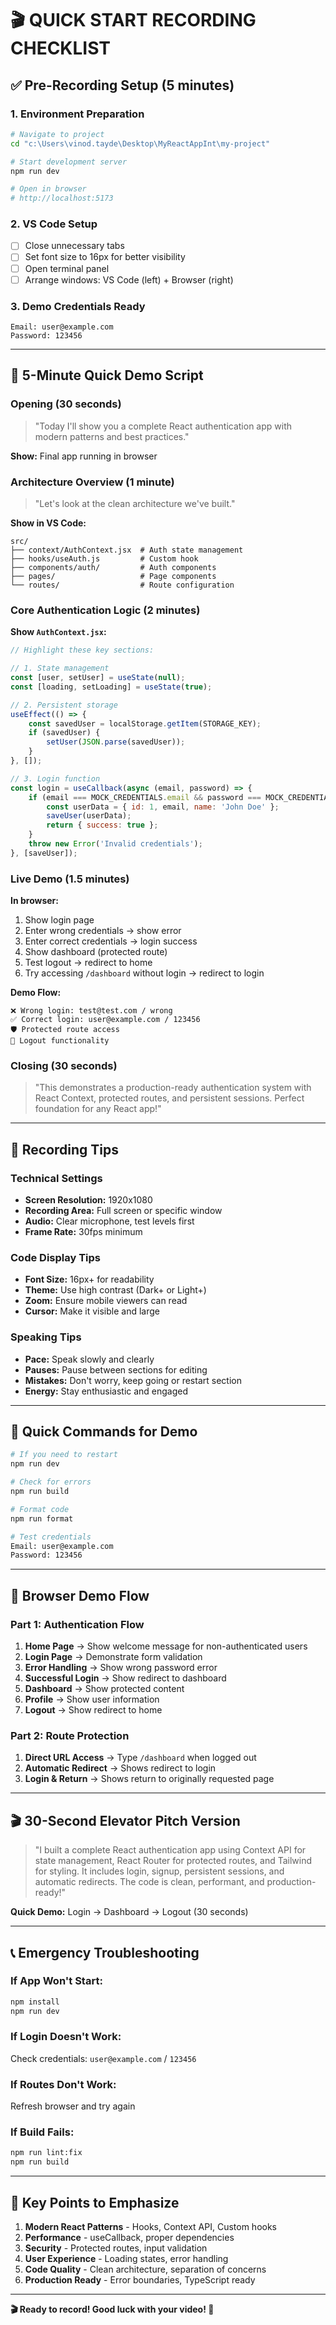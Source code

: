 # 🎬 **QUICK START RECORDING CHECKLIST**

## ✅ **Pre-Recording Setup (5 minutes)**

### 1. **Environment Preparation**
```bash
# Navigate to project
cd "c:\Users\vinod.tayde\Desktop\MyReactAppInt\my-project"

# Start development server
npm run dev

# Open in browser
# http://localhost:5173
```

### 2. **VS Code Setup**
- [ ] Close unnecessary tabs
- [ ] Set font size to 16px for better visibility
- [ ] Open terminal panel
- [ ] Arrange windows: VS Code (left) + Browser (right)

### 3. **Demo Credentials Ready**
```
Email: user@example.com
Password: 123456
```

---

## 🎯 **5-Minute Quick Demo Script**

### **Opening (30 seconds)**
> "Today I'll show you a complete React authentication app with modern patterns and best practices."

**Show:** Final app running in browser

### **Architecture Overview (1 minute)**
> "Let's look at the clean architecture we've built."

**Show in VS Code:**
```
src/
├── context/AuthContext.jsx  # Auth state management
├── hooks/useAuth.js         # Custom hook
├── components/auth/         # Auth components
├── pages/                   # Page components
└── routes/                  # Route configuration
```

### **Core Authentication Logic (2 minutes)**
**Show `AuthContext.jsx`:**

```jsx
// Highlight these key sections:

// 1. State management
const [user, setUser] = useState(null);
const [loading, setLoading] = useState(true);

// 2. Persistent storage
useEffect(() => {
    const savedUser = localStorage.getItem(STORAGE_KEY);
    if (savedUser) {
        setUser(JSON.parse(savedUser));
    }
}, []);

// 3. Login function
const login = useCallback(async (email, password) => {
    if (email === MOCK_CREDENTIALS.email && password === MOCK_CREDENTIALS.password) {
        const userData = { id: 1, email, name: 'John Doe' };
        saveUser(userData);
        return { success: true };
    }
    throw new Error('Invalid credentials');
}, [saveUser]);
```

### **Live Demo (1.5 minutes)**
**In browser:**
1. Show login page
2. Enter wrong credentials → show error
3. Enter correct credentials → login success
4. Show dashboard (protected route)
5. Test logout → redirect to home
6. Try accessing `/dashboard` without login → redirect to login

**Demo Flow:**
```
❌ Wrong login: test@test.com / wrong
✅ Correct login: user@example.com / 123456
🛡️ Protected route access
🚪 Logout functionality
```

### **Closing (30 seconds)**
> "This demonstrates a production-ready authentication system with React Context, protected routes, and persistent sessions. Perfect foundation for any React app!"

---

## 🎥 **Recording Tips**

### **Technical Settings**
- **Screen Resolution:** 1920x1080
- **Recording Area:** Full screen or specific window
- **Audio:** Clear microphone, test levels first
- **Frame Rate:** 30fps minimum

### **Code Display Tips**
- **Font Size:** 16px+ for readability
- **Theme:** Use high contrast (Dark+ or Light+)
- **Zoom:** Ensure mobile viewers can read
- **Cursor:** Make it visible and large

### **Speaking Tips**
- **Pace:** Speak slowly and clearly
- **Pauses:** Pause between sections for editing
- **Mistakes:** Don't worry, keep going or restart section
- **Energy:** Stay enthusiastic and engaged

---

## 🚀 **Quick Commands for Demo**

```bash
# If you need to restart
npm run dev

# Check for errors
npm run build

# Format code
npm run format

# Test credentials
Email: user@example.com
Password: 123456
```

---

## 📱 **Browser Demo Flow**

### **Part 1: Authentication Flow**
1. **Home Page** → Show welcome message for non-authenticated users
2. **Login Page** → Demonstrate form validation
3. **Error Handling** → Show wrong password error
4. **Successful Login** → Show redirect to dashboard
5. **Dashboard** → Show protected content
6. **Profile** → Show user information
7. **Logout** → Show redirect to home

### **Part 2: Route Protection**
1. **Direct URL Access** → Type `/dashboard` when logged out
2. **Automatic Redirect** → Shows redirect to login
3. **Login & Return** → Shows return to originally requested page

---

## 🎬 **30-Second Elevator Pitch Version**

> "I built a complete React authentication app using Context API for state management, React Router for protected routes, and Tailwind for styling. It includes login, signup, persistent sessions, and automatic redirects. The code is clean, performant, and production-ready!"

**Quick Demo:** Login → Dashboard → Logout (30 seconds)

---

## 📞 **Emergency Troubleshooting**

### **If App Won't Start:**
```bash
npm install
npm run dev
```

### **If Login Doesn't Work:**
Check credentials: `user@example.com` / `123456`

### **If Routes Don't Work:**
Refresh browser and try again

### **If Build Fails:**
```bash
npm run lint:fix
npm run build
```

---

## 🎯 **Key Points to Emphasize**

1. **Modern React Patterns** - Hooks, Context API, Custom hooks
2. **Performance** - useCallback, proper dependencies
3. **Security** - Protected routes, input validation
4. **User Experience** - Loading states, error handling
5. **Code Quality** - Clean architecture, separation of concerns
6. **Production Ready** - Error boundaries, TypeScript ready

---

**🎬 Ready to record! Good luck with your video! 🚀**
